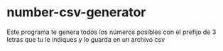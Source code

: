 # number-csv-generator
Este programa te genera todos los números posibles con el prefijo de 3 letras que tu le indiques y lo guarda en un archivo csv
